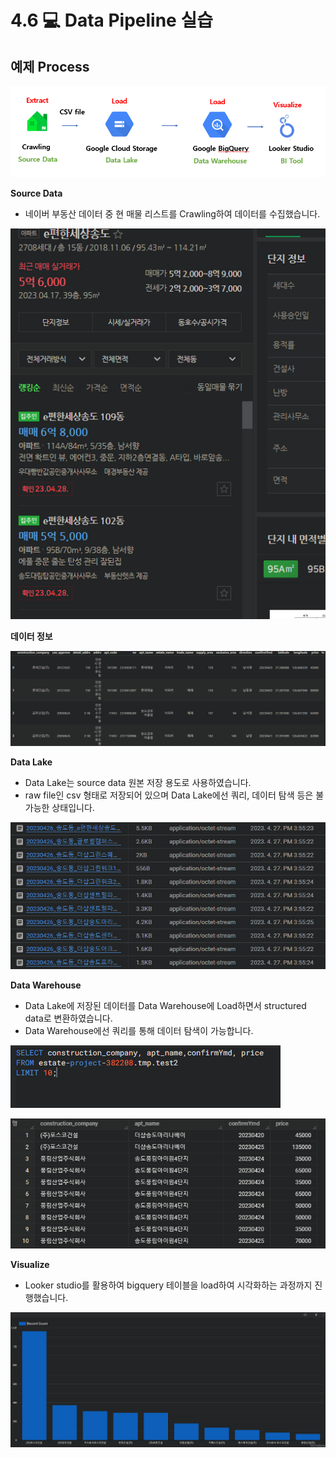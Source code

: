 # 4.6 💻 Data Pipeline 실습

## 예제 Process

![Untitled](./images/1.5_pipeline.png)

**Source Data**

- 네이버 부동산 데이터 중 현 매물 리스트를 Crawling하여 데이터를 수집했습니다.

![Untitled](./images/1.5_estate_example.png)

**데이터 정보**

![Untitled](./images/1.5_data_example.png)

**Data Lake**

- Data Lake는 source data 원본 저장 용도로 사용하였습니다.
- raw file인 csv 형태로 저장되어 있으며 Data Lake에선 쿼리, 데이터 탐색 등은 불가능한 상태입니다.

![Untitled](./images/1.5_filelist.png)

**Data Warehouse**

- Data Lake에 저장된 데이터를 Data Warehouse에 Load하면서 structured data로 변환하였습니다.
- Data Warehouse에선 쿼리를 통해 데이터 탐색이 가능합니다.

![Untitled](./images/1.5_sql_example.png)

![Untitled](./images/1.5_data_warehouse_example.png)

**Visualize**

- Looker studio를 활용하여 bigquery 테이블을 load하여 시각화하는 과정까지 진행했습니다.

![Untitled](./images/1.5_visualize.png)


<script src="https://utteranc.es/client.js"
        repo="Pseudo-Lab/data-engineering-for-everybody"
        issue-term="pathname"
        label="comments"
        theme="preferred-color-scheme"
        crossorigin="anonymous"
        async>
</script>